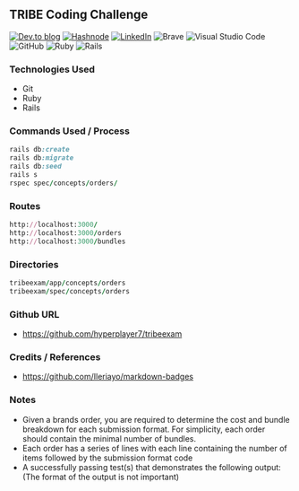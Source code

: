 ## TRIBE Coding Challenge

<a target="_blank" href="https://dev.to/hyperplayer7">![Dev.to blog](https://img.shields.io/badge/dev.to-0A0A0A?style=for-the-badge&logo=dev.to&logoColor=white)</a>
<a target="_blank" href="https://shoshin.hashnode.dev/">![Hashnode](https://img.shields.io/badge/Hashnode-2962FF?style=for-the-badge&logo=hashnode&logoColor=white)</a>
<a target="_blank" href="https://www.linkedin.com/in/bryancarlsonchan/">![LinkedIn](https://img.shields.io/badge/linkedin-%230077B5.svg?style=for-the-badge&logo=linkedin&logoColor=white)</a>
![Brave](https://img.shields.io/badge/Brave-FB542B?style=for-the-badge&logo=Brave&logoColor=white)
![Visual Studio Code](https://img.shields.io/badge/Visual%20Studio%20Code-0078d7.svg?style=for-the-badge&logo=visual-studio-code&logoColor=white)
![GitHub](https://img.shields.io/badge/github-%23121011.svg?style=for-the-badge&logo=github&logoColor=white)
![Ruby](https://img.shields.io/badge/ruby-%23CC342D.svg?style=for-the-badge&logo=ruby&logoColor=white)
![Rails](https://img.shields.io/badge/rails-%23CC0000.svg?style=for-the-badge&logo=ruby-on-rails&logoColor=white)

### Technologies Used
- Git
- Ruby
- Rails

### Commands Used / Process
```ruby
rails db:create 
rails db:migrate 
rails db:seed 
rails s
rspec spec/concepts/orders/
```

### Routes
```ruby
http://localhost:3000/ 
http://localhost:3000/orders
http://localhost:3000/bundles
```

### Directories
```ruby
tribeexam/app/concepts/orders
tribeexam/spec/concepts/orders
```

### Github URL
- https://github.com/hyperplayer7/tribeexam

### Credits / References
- https://github.com/Ileriayo/markdown-badges

### Notes
- Given a brands order, you are required to determine the cost and bundle breakdown for each submission
format. For simplicity, each order should contain the minimal number of bundles.
- Each order has a series of lines with each line containing the number of items followed by the submission
format code
- A successfully passing test(s) that demonstrates the following output: (The format of the output is not
important)






